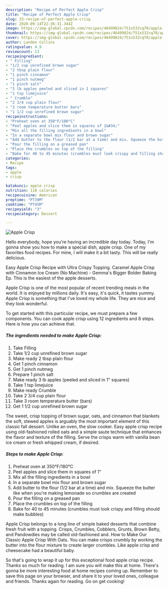 ```yaml
---
description: "Recipe of Perfect Apple Crisp"
title: "Recipe of Perfect Apple Crisp"
slug: 33-recipe-of-perfect-apple-crisp
date: 2020-09-14T22:36:31.344Z
image: https://img-global.cpcdn.com/recipes/46499824/751x532cq70/apple-crisp-recipe-main-photo.jpg
thumbnail: https://img-global.cpcdn.com/recipes/46499824/751x532cq70/apple-crisp-recipe-main-photo.jpg
cover: https://img-global.cpcdn.com/recipes/46499824/751x532cq70/apple-crisp-recipe-main-photo.jpg
author: Landon Collins
ratingvalue: 4.9
reviewcount: 13
recipeingredient:
- " Filling"
- "1/2 cup unrefined brown sugar"
- "2 tbsp plain flour"
- "1 pinch cinnamon"
- "1 pinch nutmeg"
- "1 pinch salt"
- "3 lb apples peeled and sliced in 1 squares"
- "1 tsp limejuice"
- " Crumble"
- "2 3/4 cup plain flour"
- "3 room temperature butter bars"
- "1 1/2 cup unrefined brown sugar"
recipeinstructions:
- "Preheat oven at 350°F/180°C"
- "Peel apples and slice them in squares of 1&#34;"
- "Mix all the filling ingredients in a bowl"
- "In a separate bowl mix flour and brown sugar"
- "Add butter to the flour (1/2 bar at a time) and mix. Squeeze the butter like when you&#39;re making lemonade so crumbles are created"
- "Pour the filling on a greased pan"
- "Place the crumbles on top of the filling"
- "Bake for 40 to 45 minutes (crumbles must look crispy and filling should make bubbles)"
categories:
- Recipe
tags:
- apple
- crisp

katakunci: apple crisp 
nutrition: 118 calories
recipecuisine: American
preptime: "PT39M"
cooktime: "PT45M"
recipeyield: "3"
recipecategory: Dessert

---
```



![Apple Crisp](https://img-global.cpcdn.com/recipes/46499824/751x532cq70/apple-crisp-recipe-main-photo.jpg)

Hello everybody, hope you're having an incredible day today. Today, I'm gonna show you how to make a special dish, apple crisp. One of my favorites food recipes. For mine, I will make it a bit tasty. This will be really delicious.

Easy Apple Crisp Recipe with Ultra Crispy Topping. Caramel Apple Crisp with Cinnamon Ice Cream (No Machine) - Gemma&#39;s Bigger Bolder Baking Ep. This is the easiest of the apple desserts.

Apple Crisp is one of the most popular of recent trending meals in the world. It is enjoyed by millions daily. It's easy, it's quick, it tastes yummy. Apple Crisp is something that I've loved my whole life. They are nice and they look wonderful.


To get started with this particular recipe, we must prepare a few components. You can cook apple crisp using 12 ingredients and 8 steps. Here is how you can achieve that.

##### The ingredients needed to make Apple Crisp:

1. Take  Filling
1. Take 1/2 cup unrefined brown sugar
1. Make ready 2 tbsp plain flour
1. Get 1 pinch cinnamon
1. Get 1 pinch nutmeg
1. Prepare 1 pinch salt
1. Make ready 3 lb apples (peeled and sliced in 1&#34; squares)
1. Take 1 tsp limejuice
1. Make ready  Crumble
1. Take 2 3/4 cup plain flour
1. Take 3 room temperature butter (bars)
1. Get 1 1/2 cup unrefined brown sugar


The sweet, crisp topping of brown sugar, oats, and cinnamon that blankets the soft, stewed apples is arguably the most important element of this classic fall dessert. Unlike an oven, the slow cooker. Easy apple crisp recipe using old-fashioned rolled oats and a simple saute technique that enhances the flavor and texture of the filling. Serve the crisps warm with vanilla bean ice cream or fresh whipped cream, if desired. 

##### Steps to make Apple Crisp:

1. Preheat oven at 350°F/180°C
1. Peel apples and slice them in squares of 1&#34;
1. Mix all the filling ingredients in a bowl
1. In a separate bowl mix flour and brown sugar
1. Add butter to the flour (1/2 bar at a time) and mix. Squeeze the butter like when you&#39;re making lemonade so crumbles are created
1. Pour the filling on a greased pan
1. Place the crumbles on top of the filling
1. Bake for 40 to 45 minutes (crumbles must look crispy and filling should make bubbles)


Apple Crisp belongs to a long line of simple baked desserts that combine fresh fruit with a topping. Crisps, Crumbles, Cobblers, Grunts, Brown Betty, and Pandowdies may be called old-fashioned and. How to Make Our Classic Apple Crisp With Oats. You can make crisps crumbly by working the butter into the flour mixture to create larger crumbles. Like apple crisp and cheesecake had a beautiful baby. 

So that's going to wrap it up for this exceptional food apple crisp recipe. Thanks so much for reading. I am sure you will make this at home. There's gonna be more interesting food at home recipes coming up. Remember to save this page on your browser, and share it to your loved ones, colleague and friends. Thanks again for reading. Go on get cooking!
